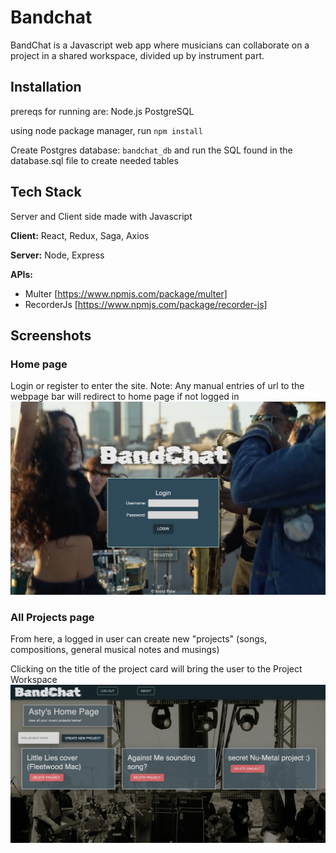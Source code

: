 
# Bandchat

BandChat is a Javascript web app where musicians can collaborate on a project in a shared workspace, divided up by instrument part.

## Installation

prereqs for running  are:
Node.js
PostgreSQL


using node package manager, run `npm install` 

Create Postgres database:
`bandchat_db` and run the SQL found in the database.sql file to create needed tables


## Tech Stack

Server and Client side made with Javascript

**Client:** React, Redux, Saga, Axios

**Server:** Node, Express

**APIs:** 
- Multer [https://www.npmjs.com/package/multer]
- RecorderJs [https://www.npmjs.com/package/recorder-js] 


## Screenshots

### Home page 
Login or register to enter the site. 
Note: Any manual entries of url to the webpage bar will redirect to home page if not logged in
![App Screenshot](documentation/images/Bandchat_login.png)


### All Projects page
From here, a logged in user can create new "projects" (songs, compositions, general musical notes and musings)

Clicking on the title of the project card will bring the user to the Project Workspace
![App Screenshot](documentation/images/all_projects_screen.png)





